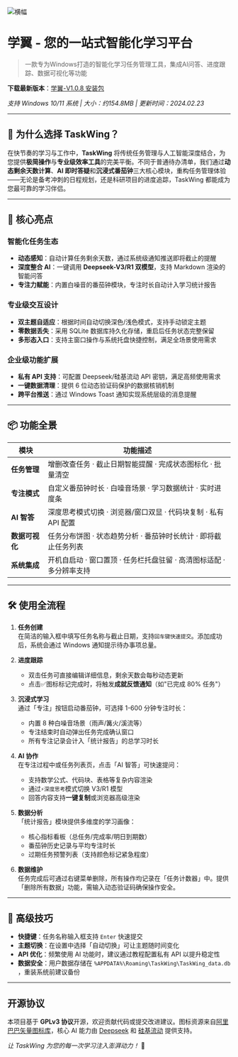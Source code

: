![横幅](https://cdn.luogu.com.cn/upload/image_hosting/cs0gr76j.png)

# 学翼 - 您的一站式智能化学习平台

> 一款专为Windows打造的智能化学习任务管理工具，集成AI问答、进度跟踪、数据可视化等功能

**下载最新版本**：[学翼-V1.0.8 安装包](https://github.com/TiantianYZJ/TaskWing/releases/download/V1.0.8/TaskWing-V1.0.8_Setup.exe)  

*支持 Windows 10/11 系统 | 大小：约154.8MB | 更新时间：2024.02.23*

---

## 🌟 为什么选择 TaskWing？

在快节奏的学习与工作中，**TaskWing** 将传统任务管理与人工智能深度结合，为您提供**极简操作**与**专业级效率工具**的完美平衡。不同于普通待办清单，我们通过**动态剩余天数计算**、**AI 即时答疑**和**沉浸式番茄钟**三大核心模块，重构任务管理体验——无论是备考冲刺的日程规划，还是科研项目的进度追踪，TaskWing 都能成为您最可靠的学习伴侣。

---

## 🚀 核心亮点

### 智能化任务生态
- **动态感知**：自动计算任务剩余天数，通过系统级通知推送即将截止的提醒  
- **深度整合 AI**：一键调用 **Deepseek-V3/R1 双模型**，支持 Markdown 渲染的智能问答  
- **专注力赋能**：内置白噪音的番茄钟模块，专注时长自动计入学习统计报告  

### 专业级交互设计
- **双主题自适应**：根据时间自动切换深色/浅色模式，支持手动锁定主题  
- **零数据丢失**：采用 SQLite 数据库持久化存储，重启后任务状态完整保留  
- **多形态入口**：支持主窗口操作与系统托盘快捷控制，满足全场景使用需求  

### 企业级功能扩展
- **私有 API 支持**：可配置 Deepseek/硅基流动 API 密钥，满足高频使用需求  
- **一键数据清理**：提供 6 位动态验证码保护的数据核销机制  
- **跨平台推送**：通过 Windows Toast 通知实现系统层级的消息提醒  

---

## 📦 功能全景

| 模块          | 功能描述                                                                 |
|---------------|--------------------------------------------------------------------------|
| **任务管理**  | 增删改查任务 · 截止日期智能提醒 · 完成状态图标化 · 批量清空              |
| **专注模式**  | 自定义番茄钟时长 · 白噪音场景 · 学习数据统计 · 实时进度条                |
| **AI 智答**   | 深度思考模式切换 · 浏览器/窗口双显 · 代码块复制 · 私有 API 配置          |
| **数据可视化**| 任务分布饼图 · 状态趋势分析 · 番茄钟时长统计 · 即将截止任务列表          |
| **系统集成**  | 开机自启动 · 窗口置顶 · 任务栏托盘驻留 · 高清图标适配 · 多分辨率支持     |

---

## 🛠️ 使用全流程

1. **任务创建**  
   在简洁的输入框中填写任务名称与截止日期，支持`回车键快速提交`。添加成功后，系统会通过 Windows 通知提示待办事项总量。

2. **进度跟踪**  
   - 双击任务可直接编辑详细信息，剩余天数会每秒动态更新  
   - 点击✅图标标记完成时，将触发**成就反馈通知**（如"已完成 80% 任务"）  

3. **沉浸式学习**  
   通过「专注」按钮启动番茄钟，可选择 1-600 分钟专注时长：  
   - 内置 8 种白噪音场景（雨声/篝火/溪流等）  
   - 专注结束时自动弹出任务完成确认窗口  
   - 所有专注记录会计入「统计报告」的总学习时长  

4. **AI 协作**  
   在专注过程中或任务列表页，点击「AI 智答」可快速提问：  
   - 支持数学公式、代码块、表格等复杂内容渲染  
   - 通过`⚡深度思考`模式切换 V3/R1 模型  
   - 回答内容支持**一键复制**或浏览器高级渲染  

5. **数据分析**  
   「统计报告」模块提供多维度的学习画像：  
   - 核心指标看板（总任务/完成率/明日到期数）  
   - 番茄钟历史记录与平均专注时长  
   - 过期任务预警列表（支持颜色标记紧急程度）  

6. **数据维护**  
   任务完成后可通过右键菜单删除，所有操作均记录在「任务计数器」中。提供「删除所有数据」功能，需输入动态验证码确保操作安全。

---

## 📌 高级技巧

- **快捷键**：任务名称输入框支持 `Enter` 快速提交  
- **主题切换**：在设置中选择「自动切换」可让主题随时间变化  
- **API 优化**：频繁使用 AI 功能时，建议通过教程配置私有 API 以提升稳定性  
- **数据安全**：用户数据存储在 `%APPDATA%\Roaming\TaskWing\TaskWing_data.db` ，重装系统前建议备份  

---

## 开源协议
本项目基于 **GPLv3 协议**开源，欢迎贡献代码或提交改进建议。图标资源来自[阿里巴巴矢量图标库](https://www.iconfont.cn/collections/detail?cid=50153)，核心 AI 能力由 [Deepseek](https://www.deepseek.com/) 和 [硅基流动](https://www.siliconflow.com/zh/home) 提供支持。

*让 TaskWing 为您的每一次学习注入澎湃动力！* 🚀